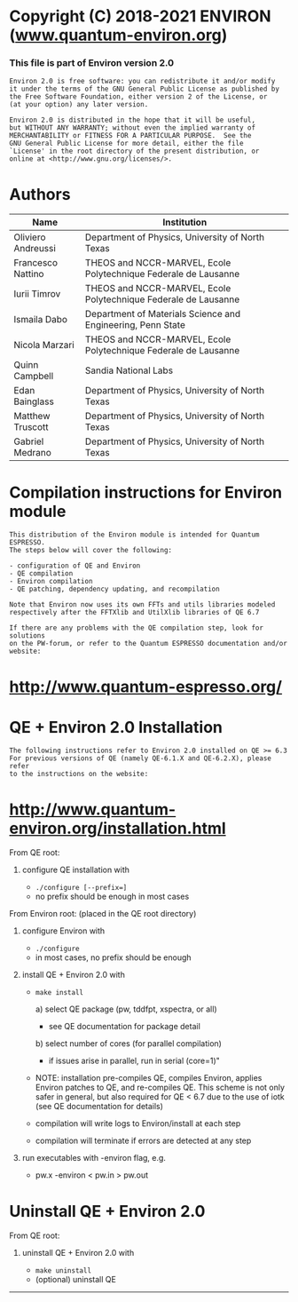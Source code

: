 # Copyright (C) 2018-2021 ENVIRON (www.quantum-environ.org)

### This file is part of Environ version 2.0

    Environ 2.0 is free software: you can redistribute it and/or modify
    it under the terms of the GNU General Public License as published by
    the Free Software Foundation, either version 2 of the License, or
    (at your option) any later version.

    Environ 2.0 is distributed in the hope that it will be useful,
    but WITHOUT ANY WARRANTY; without even the implied warranty of
    MERCHANTABILITY or FITNESS FOR A PARTICULAR PURPOSE.  See the
    GNU General Public License for more detail, either the file
    `License' in the root directory of the present distribution, or
    online at <http://www.gnu.org/licenses/>.

#

# Authors

| Name               | Institution                                                     |
| ------------------ | --------------------------------------------------------------- |
| Oliviero Andreussi | Department of Physics, University of North Texas                |
| Francesco Nattino  | THEOS and NCCR-MARVEL, Ecole Polytechnique Federale de Lausanne |
| Iurii Timrov       | THEOS and NCCR-MARVEL, Ecole Polytechnique Federale de Lausanne |
| Ismaila Dabo       | Department of Materials Science and Engineering, Penn State     |
| Nicola Marzari     | THEOS and NCCR-MARVEL, Ecole Polytechnique Federale de Lausanne |
| Quinn Campbell     | Sandia National Labs                                            |
| Edan Bainglass     | Department of Physics, University of North Texas                |
| Matthew Truscott   | Department of Physics, University of North Texas                |
| Gabriel Medrano    | Department of Physics, University of North Texas                |

#

# Compilation instructions for Environ module

    This distribution of the Environ module is intended for Quantum ESPRESSO.
    The steps below will cover the following:

    - configuration of QE and Environ
    - QE compilation
    - Environ compilation
    - QE patching, dependency updating, and recompilation

    Note that Environ now uses its own FFTs and utils libraries modeled
    respectively after the FFTXlib and UtilXlib libraries of QE 6.7

    If there are any problems with the QE compilation step, look for solutions
    on the PW-forum, or refer to the Quantum ESPRESSO documentation and/or website:

# http://www.quantum-espresso.org/

# QE + Environ 2.0 Installation

    The following instructions refer to Environ 2.0 installed on QE >= 6.3
    For previous versions of QE (namely QE-6.1.X and QE-6.2.X), please refer
    to the instructions on the website:

# http://www.quantum-environ.org/installation.html

From QE root:

1. configure QE installation with

   - `./configure [--prefix=]`
   - no prefix should be enough in most cases

From Environ root: (placed in the QE root directory)

1. configure Environ with

   - `./configure`
   - in most cases, no prefix should be enough

2. install QE + Environ 2.0 with

   - `make install`

     a) select QE package (pw, tddfpt, xspectra, or all)

     - see QE documentation for package detail

     b) select number of cores (for parallel compilation)

     - if issues arise in parallel, run in serial (core=1)"

   * NOTE: installation pre-compiles QE, compiles Environ, applies
           Environ patches to QE, and re-compiles QE. This scheme is
           not only safer in general, but also required for QE < 6.7
           due to the use of iotk (see QE documentation for details)

   * compilation will write logs to Environ/install at each step
   * compilation will terminate if errors are detected at any step

3. run executables with -environ flag, e.g.

   - pw.x -environ < pw.in > pw.out

# Uninstall QE + Environ 2.0

From QE root:

1. uninstall QE + Environ 2.0 with

   - `make uninstall`
   - (optional) uninstall QE

---

